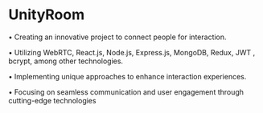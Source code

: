 # UnityRoom

• Creating an innovative project to connect people for interaction.

• Utilizing WebRTC, React.js, Node.js, Express.js, MongoDB, Redux, JWT , bcrypt, among other technologies.

• Implementing unique approaches to enhance interaction experiences.

• Focusing on seamless communication and user engagement through cutting-edge technologies
